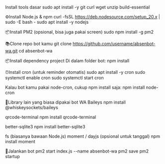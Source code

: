 Install tools dasar
sudo apt install -y git curl wget unzip build-essential

⚙️Install Node.js & npm
curl -fsSL https://deb.nodesource.com/setup_20.x | sudo -E bash -
sudo apt install -y nodejs

📦Install PM2 (opsional, bisa juga pakai screen)
sudo npm install -g pm2

📚Clone repo bot kamu
git clone https://github.com/username/absenbot-wa.git
cd absenbot-wa

📦Install dependency project
Di dalam folder bot:
npm install

⏰Install cron (untuk reminder otomatis)
sudo apt install -y cron
sudo systemctl enable cron
sudo systemctl start cron

Kalau bot kamu pakai node-cron, cukup npm install saja:
npm install node-cron

📱Library lain yang biasa dipakai bot WA
Baileys
npm install @whiskeysockets/baileys

qrcode-terminal
npm install qrcode-terminal

better-sqlite3
npm install better-sqlite3


fs (biasanya bawaan Node.js)
moment / dayjs (opsional untuk tanggal)
npm install moment

🚀Jalankan bot
pm2 start index.js --name absenbot-wa
pm2 save
pm2 startup
